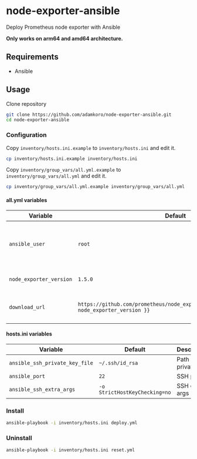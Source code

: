 # node-exporter-ansible
Deploy Prometheus node exporter with Ansible

**Only works on arm64 and amd64 architecture.**

## Requirements

- Ansible

## Usage

Clone repository

```bash
git clone https://github.com/adamkoro/node-exporter-ansible.git
cd node-exporter-ansible
```

### Configuration

Copy `inventory/hosts.ini.example` to `inventory/hosts.ini` and edit it.

```bash
cp inventory/hosts.ini.example inventory/hosts.ini
```

Copy `inventory/group_vars/all.yml.example` to `inventory/group_vars/all.yml` and edit it.

```bash
cp inventory/group_vars/all.yml.example inventory/group_vars/all.yml
```

#### all.yml variables

| Variable | Default | Description |
|----------|---------|-------------|
| `ansible_user` | `root` | Username which Ansible will use to connect via SSH |
| `node_exporter_version` | `1.5.0` | Version of the Node Exporter |
| `download_url` | `https://github.com/prometheus/node_exporter/releases/download/v{{ node_exporter_version }}` | URL to download Node Exporter |

#### hosts.ini variables

| Variable | Default | Description |
|----------|---------|-------------|
| `ansible_ssh_private_key_file` | `~/.ssh/id_rsa` | Path to SSH private key |
| `ansible_port` | `22` | SSH port |
| `ansible_ssh_extra_args` | `-o StrictHostKeyChecking=no` | SSH extra args |

### Install

```bash
ansible-playbook -i inventory/hosts.ini deploy.yml
```

### Uninstall

```bash
ansible-playbook -i inventory/hosts.ini reset.yml
```

